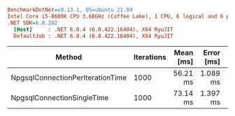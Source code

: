 ``` ini

BenchmarkDotNet=v0.13.1, OS=ubuntu 21.04
Intel Core i5-8600K CPU 3.60GHz (Coffee Lake), 1 CPU, 6 logical and 6 physical cores
.NET SDK=6.0.202
  [Host]     : .NET 6.0.4 (6.0.422.16404), X64 RyuJIT
  DefaultJob : .NET 6.0.4 (6.0.422.16404), X64 RyuJIT


```
|                           Method | Iterations | Mean [ms] | Error [ms] | StdDev [ms] | Allocated [B] |
|--------------------------------- |----------- |----------:|-----------:|------------:|--------------:|
| NpgsqlConnectionPerIterationTime |       1000 |  56.21 ms |   1.089 ms |    2.098 ms |   1,012,584 B |
|       NpgsqlConnectionSingleTime |       1000 |  73.14 ms |   1.397 ms |    1.663 ms |   1,347,200 B |
